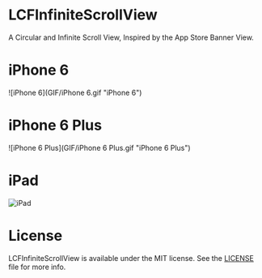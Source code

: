 # LCFInfiniteScrollView

A Circular and Infinite Scroll View, Inspired by the App Store Banner View.

# iPhone 6

![iPhone 6](GIF/iPhone 6.gif "iPhone 6")

# iPhone 6 Plus

![iPhone 6 Plus](GIF/iPhone 6 Plus.gif "iPhone 6 Plus")

# iPad

![iPad](GIF/iPad.gif "iPad")

# License

LCFInfiniteScrollView is available under the MIT license. See the [LICENSE](LICENSE) file for more info.
